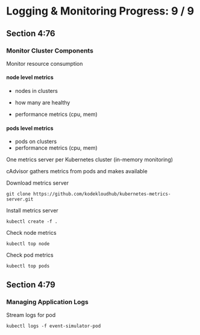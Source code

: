 # Logging & Monitoring Progress: 9 / 9

## Section 4:76

### Monitor Cluster Components

Monitor resource consumption

#### node level metrics

-   nodes in clusters


-   how many are healthy
-   performance metrics (cpu, mem)

#### pods level metrics

-   pods on clusters
-   performance metrics (cpu, mem)

One metrics server per Kubernetes cluster (in-memory monitoring)

cAdvisor gathers metrics from pods and makes available

Download metrics server

    git clone https://github.com/kodekloudhub/kubernetes-metrics-server.git

Install metrics server

    kubectl create -f .

Check node metrics

    kubectl top node

Check pod metrics

    kubectl top pods

## Section 4:79

### Managing Application Logs

Stream logs for pod

    kubectl logs -f event-simulator-pod
